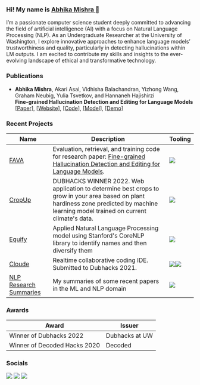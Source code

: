 ### Hi! My name is <a href="https://abhika-m.github.io/" target="_blank"> Abhika Mishra <a> 👋

I’m a passionate computer science student deeply committed to advancing the field of artificial intelligence (AI) with a focus on Natural Language Processing (NLP). As an Undergraduate Researcher at the University of Washington, I explore innovative approaches to enhance language models’ trustworthiness and quality, particularly in detecting hallucinations within LM outputs. I am excited to contribute my skills and insights to the ever-evolving landscape of ethical and transformative technology.

### Publications
- __Abhika Mishra__, Akari Asai, Vidhisha Balachandran, Yizhong Wang, Graham Neubig, Yulia Tsvetkov, and Hannaneh Hajishirzi     
**Fine-grained Hallucination Detection and Editing for Language Models**
[\[Paper\]](https://arxiv.org/abs/2401.06855), [\[Website\]](https://fine-grained-hallucination.github.io/), [\[Code\]](https://github.com/abhika-m/FAVA),  [\[Model\]](https://huggingface.co/fava-uw/fava-model), [\[Demo\]](https://huggingface.co/spaces/fava-uw/fava)

### Recent Projects
|Name|Description|Tooling|
|-|-|-|
|[FAVA](https://github.com/abhika-m/FAVA)|Evaluation, retrieval, and training code for research paper: [Fine-grained Hallucination Detection and Editing for Language Models](https://arxiv.org/abs/2401.06855).|<img src="https://img.shields.io/badge/python%20-%2314354C.svg?&style=for-the-badge&logo=python&logoColor=white"/>
|[CropUp](https://github.com/abhika-m/cropup)|DUBHACKS WINNER 2022. Web application to determine best crops to grow in your area based on plant hardiness zone predicted by machine learning model trained on current climate's data.|<img src="https://img.shields.io/badge/python%20-%2314354C.svg?&style=for-the-badge&logo=python&logoColor=white"/>|<img src="https://img.shields.io/badge/react%20-%2320232a.svg?&style=for-the-badge&logo=react&logoColor=%2361DAFB"/>
|[Equify](https://github.com/abhika-m/Equify)|Applied Natural Language Processing model using Stanford's CoreNLP library to identify names and then diversify them|<img src="https://img.shields.io/badge/java%20-%2320232a.svg?&style=for-the-badge&logo=Java&logoColor=%2361DAFB"/>
|[Cloude](https://devpost.com/software/nimbus-qp4j8w?ref_content=user-portfolio&ref_feature=in_progress)|Realtime collaborative coding IDE. Submitted to Dubhacks 2021.|<img src="https://img.shields.io/badge/react%20-%2314354C.svg?&style=for-the-badge&logo=react&logoColor=white"/><img src="https://img.shields.io/badge/Fluid%20-%2314354C.svg?&style=for-the-badge&logo=microsoft&logoColor=white%22"/>|
|[NLP Research Summaries](https://github.com/abhika-m/researchpapers)|My summaries of some recent papers in the ML and NLP domain|<img src="https://img.shields.io/badge/Text%20-%2314354C.svg?&style=for-the-badge&logo=microsoft&logoColor=white%22"/>|

### Awards
|Award|Issuer
|-|-|
|Winner of Dubhacks 2022|Dubhacks at UW
|Winner of Decoded Hacks 2020|Decoded

### Socials
[<img src="https://img.shields.io/badge/linkedin%20-%230077B5.svg?&style=for-the-badge&logo=linkedin&logoColor=white"/>](https://www.linkedin.com/in/abhikamishra/)
[<img src="https://img.shields.io/badge/abhika.m%20-%23E4405F.svg?&style=for-the-badge&logo=Instagram&logoColor=white"/>](https://www.instagram.com/abhika.m) 
[<img src="https://img.shields.io/badge/abhika.m%20-%2300BBFF.svg?&style=for-the-badge&logo=Twitter&logoColor=white"/>](https://www.twitter.com/mishrabhika) 

